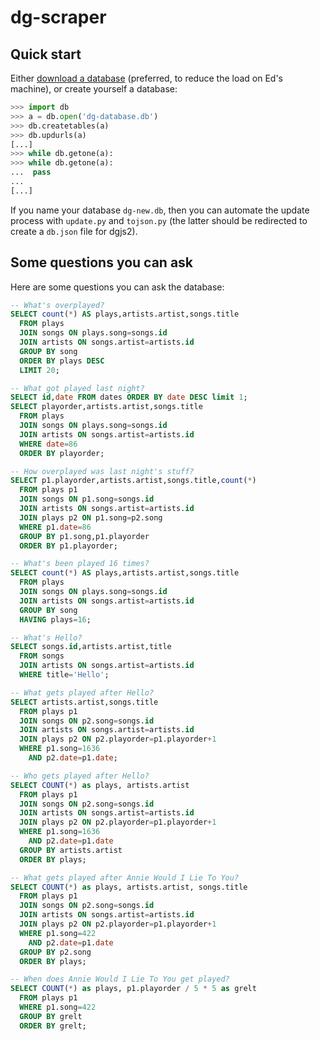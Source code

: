 # dg-scraper

## Quick start

Either [download a database](http://nyus.joshuawise.com/dg-new.db)
(preferred, to reduce the load on Ed's machine), or create yourself a
database:

```python
>>> import db
>>> a = db.open('dg-database.db')
>>> db.createtables(a)
>>> db.updurls(a)
[...]
>>> while db.getone(a):
>>> while db.getone(a):
...  pass
...
[...]
```

If you name your database `dg-new.db`, then you can automate the update
process with `update.py` and `tojson.py` (the latter should be redirected to
create a `db.json` file for dgjs2).

## Some questions you can ask

Here are some questions you can ask the database:

```sql
-- What's overplayed?
SELECT count(*) AS plays,artists.artist,songs.title
  FROM plays
  JOIN songs ON plays.song=songs.id
  JOIN artists ON songs.artist=artists.id
  GROUP BY song
  ORDER BY plays DESC
  LIMIT 20;

-- What got played last night?
SELECT id,date FROM dates ORDER BY date DESC limit 1;
SELECT playorder,artists.artist,songs.title
  FROM plays
  JOIN songs ON plays.song=songs.id
  JOIN artists ON songs.artist=artists.id
  WHERE date=86
  ORDER BY playorder;

-- How overplayed was last night's stuff?
SELECT p1.playorder,artists.artist,songs.title,count(*)
  FROM plays p1
  JOIN songs ON p1.song=songs.id
  JOIN artists ON songs.artist=artists.id
  JOIN plays p2 ON p1.song=p2.song
  WHERE p1.date=86
  GROUP BY p1.song,p1.playorder
  ORDER BY p1.playorder;

-- What's been played 16 times?
SELECT count(*) AS plays,artists.artist,songs.title
  FROM plays
  JOIN songs ON plays.song=songs.id
  JOIN artists ON songs.artist=artists.id
  GROUP BY song
  HAVING plays=16;

-- What's Hello?
SELECT songs.id,artists.artist,title
  FROM songs
  JOIN artists ON songs.artist=artists.id
  WHERE title='Hello';

-- What gets played after Hello?
SELECT artists.artist,songs.title
  FROM plays p1
  JOIN songs ON p2.song=songs.id
  JOIN artists ON songs.artist=artists.id
  JOIN plays p2 ON p2.playorder=p1.playorder+1
  WHERE p1.song=1636
    AND p2.date=p1.date;

-- Who gets played after Hello?
SELECT COUNT(*) as plays, artists.artist
  FROM plays p1
  JOIN songs ON p2.song=songs.id
  JOIN artists ON songs.artist=artists.id
  JOIN plays p2 ON p2.playorder=p1.playorder+1
  WHERE p1.song=1636
    AND p2.date=p1.date
  GROUP BY artists.artist
  ORDER BY plays;

-- What gets played after Annie Would I Lie To You?
SELECT COUNT(*) as plays, artists.artist, songs.title
  FROM plays p1
  JOIN songs ON p2.song=songs.id
  JOIN artists ON songs.artist=artists.id
  JOIN plays p2 ON p2.playorder=p1.playorder+1
  WHERE p1.song=422
    AND p2.date=p1.date
  GROUP BY p2.song
  ORDER BY plays;

-- When does Annie Would I Lie To You get played?
SELECT COUNT(*) as plays, p1.playorder / 5 * 5 as grelt
  FROM plays p1
  WHERE p1.song=422
  GROUP BY grelt
  ORDER BY grelt;
```
